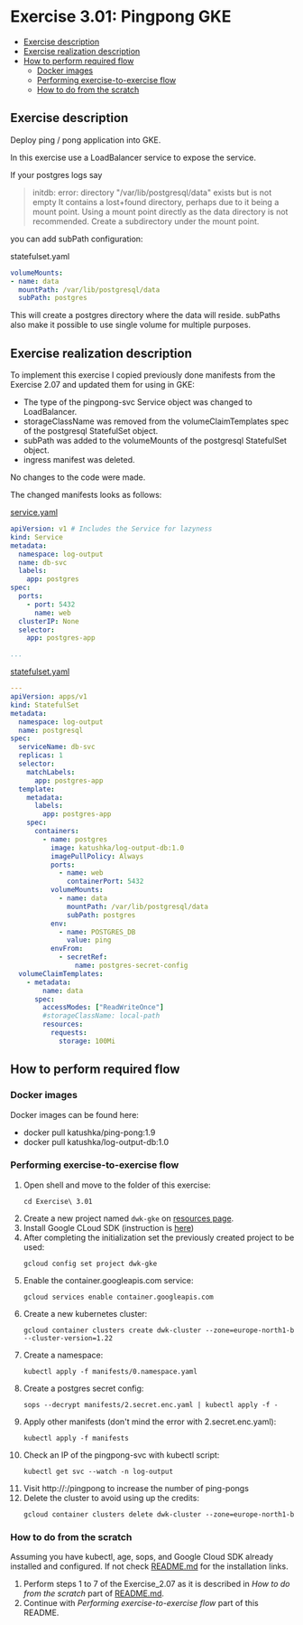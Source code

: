 # Exercise 3.01: Pingpong GKE

<!-- TOC -->
* [Exercise description](#exercise-description)
* [Exercise realization description](#exercise-realization-description)
* [How to perform required flow](#how-to-perform-required-flow)
  * [Docker images](#docker-images)
  * [Performing exercise-to-exercise flow](#performing-exercise-to-exercise-flow)
  * [How to do from the scratch](#how-to-do-from-the-scratch)
<!-- TOC -->

## Exercise description

Deploy ping / pong application into GKE.

In this exercise use a LoadBalancer service to expose the service.

If your postgres logs say

>initdb: error: directory "/var/lib/postgresql/data" exists but is not empty
It contains a lost+found directory, perhaps due to it being a mount point.
Using a mount point directly as the data directory is not recommended.
Create a subdirectory under the mount point.

you can add subPath configuration:

statefulset.yaml
```yaml
volumeMounts:
- name: data
  mountPath: /var/lib/postgresql/data
  subPath: postgres

```
This will create a postgres directory where the data will reside. 
subPaths also make it possible to use single volume for multiple purposes.

## Exercise realization description

To implement this exercise I copied previously done manifests from the Exercise 2.07 and updated them for using in GKE:
- The type of the pingpong-svc Service object was changed to LoadBalancer.
- storageClassName was removed from the volumeClaimTemplates spec of the postgresql StatefulSet object.
- subPath was added to the volumeMounts of the postgresql StatefulSet object.
- ingress manifest was deleted.

No changes to the code were made.

The changed manifests looks as follows:

[service.yaml](./manifests/1.service.yaml)

```yaml
apiVersion: v1 # Includes the Service for lazyness
kind: Service
metadata:
  namespace: log-output
  name: db-svc
  labels:
    app: postgres
spec:
  ports:
    - port: 5432
      name: web
  clusterIP: None
  selector:
    app: postgres-app

...
```

[statefulset.yaml](./manifests/3.statefulset.yaml)

```yaml
---
apiVersion: apps/v1
kind: StatefulSet
metadata:
  namespace: log-output
  name: postgresql
spec:
  serviceName: db-svc
  replicas: 1
  selector:
    matchLabels:
      app: postgres-app
  template:
    metadata:
      labels:
        app: postgres-app
    spec:
      containers:
        - name: postgres
          image: katushka/log-output-db:1.0
          imagePullPolicy: Always
          ports:
            - name: web
              containerPort: 5432
          volumeMounts:
            - name: data
              mountPath: /var/lib/postgresql/data
              subPath: postgres
          env:
            - name: POSTGRES_DB
              value: ping
          envFrom:
            - secretRef:
                name: postgres-secret-config
  volumeClaimTemplates:
    - metadata:
        name: data
      spec:
        accessModes: ["ReadWriteOnce"]
        #storageClassName: local-path
        resources:
          requests:
            storage: 100Mi

```

## How to perform required flow

### Docker images

Docker images can be found here:
- docker pull katushka/ping-pong:1.9
- docker pull katushka/log-output-db:1.0

### Performing exercise-to-exercise flow

1. Open shell and move to the folder of this exercise:
    ```shell
    cd Exercise\ 3.01
    ```
2. Create a new project named `dwk-gke` on [resources page](https://console.cloud.google.com/cloud-resource-manager).
3. Install Google CLoud SDK (instruction is [here](https://cloud.google.com/sdk/docs/install))
4. After completing the initialization set the previously created project to be used:
    ```shell
    gcloud config set project dwk-gke
    ```
5. Enable the container.googleapis.com service:
    ```shell
    gcloud services enable container.googleapis.com
    ```
6. Create a new  kubernetes cluster:
    ```shell
    gcloud container clusters create dwk-cluster --zone=europe-north1-b --cluster-version=1.22
    ```
7. Create a namespace:
    ```shell
    kubectl apply -f manifests/0.namespace.yaml
    ```
8. Create a postgres secret config:
    ```shell
    sops --decrypt manifests/2.secret.enc.yaml | kubectl apply -f -
    ``` 
9. Apply other manifests (don't mind the error with 2.secret.enc.yaml):
    ```shell
    kubectl apply -f manifests
    ```
10. Check an IP of the pingpong-svc with kubectl script:
     ```shell
     kubectl get svc --watch -n log-output
     ```
11. Visit http://<pingpong-svc host>:<pingpong-svc port>/pingpong to increase the number of ping-pongs
12. Delete the cluster to avoid using up the credits:
     ```shell
     gcloud container clusters delete dwk-cluster --zone=europe-north1-b
     ```

### How to do from the scratch

Assuming you have kubectl, age, sops, and Google Cloud SDK already installed and configured.
If not check [README.md](../README.md) for the installation links.

1. Perform steps 1 to 7 of the Exercise_2.07 as it is described in *How to do from the scratch* part of [README.md](../Exercise%202.07/README.md).
2. Continue with *Performing exercise-to-exercise flow* part of this README.
